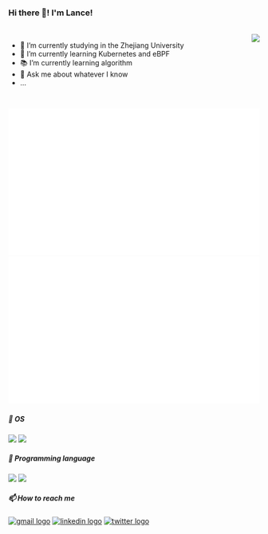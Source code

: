### Hi there 👋! I'm Lance!

<br clear="both">
<img align="right" height="150" src="https://img.nga.178.com/attachments/mon_202204/13/-9lddQjf9-8iefXsZ7tT1kS82-5d.gif"  />


- 🌱 I’m currently studying in the Zhejiang University
- 🔭 I’m currently learning Kubernetes and eBPF
- 📚 I’m currently learning algorithm
- 💬 Ask me about whatever I know
- ...





<!--
**Lan-ce-lot/Lan-ce-lot** is a ✨ _special_ ✨ repository because its `README.md` (this file) appears on your GitHub profile.
-->



<!-- ![](https://visitor-badge.glitch.me/badge?page_id=Lan-ce-lot.readme)
![](http://antzuhl.cn:4000/get/@Lan-ce-lot.readme) -->

![](https://github.com/Lan-ce-lot/github-stats/blob/master/generated/overview.svg)
![](https://github.com/Lan-ce-lot/github-stats/blob/master/generated/languages.svg)
##### 🐧 OS
[![](https://img.shields.io/badge/ubuntu-990000?style=flat-square&logo=ubuntu&logoColor=ffffff)](https://www.archlinux.org/)
[![](https://img.shields.io/badge/macos%20-33aadd?style=flat-square&logo=apple&logoColor=ffffff)](https://www.archlinux.org/)



##### 🚀 Programming language
[![](https://img.shields.io/badge/-Go-blue.svg?style=flat-square&logo=go&logoColor=ffffff)](https://reactjs.org/)
[![](https://img.shields.io/badge/-Python-green.svg?style=flat-square&logo=python&logoColor=ffffff)](https://reactjs.org/)


##### 📫 How to reach me

<div align="left">
  <a href="mailto://lancel.huang.cs@gmail.com">
  <img src="https://raw.githubusercontent.com/maurodesouza/profile-readme-generator/master/src/assets/icons/social/gmail/default.svg" width="50" height="30" alt="gmail logo"></a>
  
  <a href="https://www.linkedin.com/in/lancelhcs/">
  <img src="https://raw.githubusercontent.com/maurodesouza/profile-readme-generator/master/src/assets/icons/social/linkedin/default.svg" width="50" height="30" alt="linkedin logo"  /></a>
  <a href="https://twitter.com/lancel_huang">
  <img src="https://raw.githubusercontent.com/maurodesouza/profile-readme-generator/master/src/assets/icons/social/twitter/default.svg" width="50" height="30" alt="twitter logo"  /></a>
</div>

<!--
**Lan-ce-lot/Lan-ce-lot** is a ✨ _special_ ✨ repository because its `README.md` (this file) appears on your GitHub profile.

Here are some ideas to get you started:

- 🔭 I’m currently working on ...
- 🌱 I’m currently learning ...
- 👯 I’m looking to collaborate on ...
- 🤔 I’m looking for help with ...
- 💬 Ask me about ...
- 📫 How to reach me: ...
- 😄 Pronouns: ...
- ⚡ Fun fact: ...
-->
